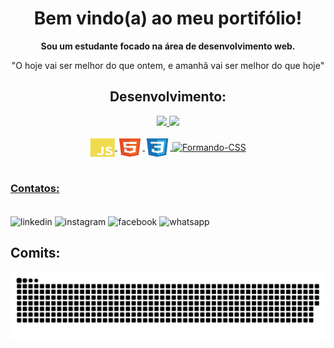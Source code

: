 <div align="center">
  <h1>Bem vindo(a) ao meu portifólio!</h1>
  <p><strong>Sou um estudante focado na área de desenvolvimento web.</strong></p>
  <p>"O hoje vai ser melhor do que ontem, e amanhã vai ser melhor do que hoje"</p>
  
  <h2>Desenvolvimento:</h2>
  <a href="https://github.com/Felipeguimaraes777">
  <img height="180em" src="https://github-readme-stats.vercel.app/api?username=Felipeguimaraes777&show_icons=true&theme=dark&include_all_commits=true&count_private=true"/>
  <img height="180em" src="https://github-readme-stats.vercel.app/api/top-langs/?username=Felipeguimaraes777&layout=dark&langs_count=7&theme=dark"/>
</div>

<div align="center">
  <div style="display: inline_block"><br>
    <img align="center" alt="Formando-Js" height="30" width="40" src="https://raw.githubusercontent.com/devicons/devicon/master/icons/javascript/javascript-plain.svg">
    <img align="center" alt="Formando -HTML" height="30" width="40" src="https://raw.githubusercontent.com/devicons/devicon/master/icons/html5/html5-original.svg">
    <img align="center" alt="Formando-CSS" height="30" width="40" src="https://raw.githubusercontent.com/devicons/devicon/master/icons/css3/css3-original.svg">
    <img align="center" alt="Formando-CSS" height="40" width="40" src="https://img.icons8.com/color/344/c-sharp-logo-2.png">
  </div>
</div>
</br>

<h3>Contatos:</h3>
<div style="display: inline_block"><br>
  <a src="https://www.linkedin.com/in/felipe-guimar%C3%A3es-148468232/" target:_blank><img align="center" alt="linkedin" height="40" width="40" src="https://cdn-icons-png.flaticon.com/512/145/145807.png"></a>
  <a src="https://www.instagram.com/felipe_guima_ofc/" target:_blan><img align="center" alt="instagram" height="40" width="40" src="https://cdn-icons.flaticon.com/png/512/3955/premium/3955024.png?token=exp=1658119895~hmac=36f76474b34e027cbd2dba4fbe6ad9b5"></a>
  <a src="https://www.facebook.com/profile.php?id=100080336079335" target:_blan><img align="center" alt="facebook" height="40" width="40" src="https://cdn-icons.flaticon.com/png/128/3955/premium/3955011.png?token=exp=1658120758~hmac=636e439d6f977a02750c664f088d3fca"></a>
  <a src="https://api.whatsapp.com/send?phone=5511960844667" target:_blan><img align="center" alt="whatsapp" height="40" width="40" src="https://cdn-icons.flaticon.com/png/128/4494/premium/4494494.png?token=exp=1658120894~hmac=2fd5586fdbf991d2b228ed15b7f64f1f"></a>
</div>
 
 <div>
   <h2>Comits:</h2>
 </div>
 
  ![Snake animation](https://github.com/Felipeguimaraes777/Felipeguimaraes777/blob/output/github-contribution-grid-snake.svg)
